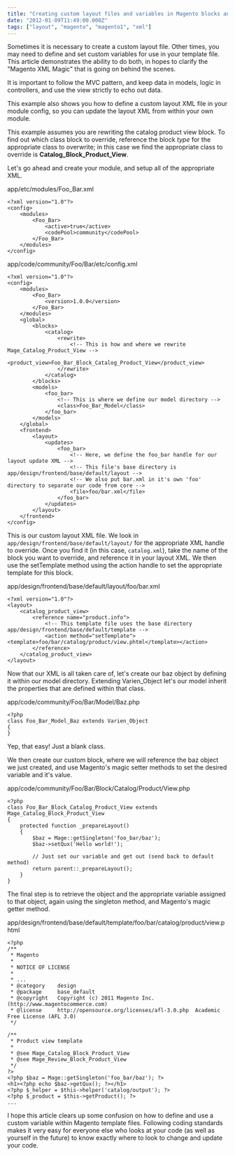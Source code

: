 ```yaml
---
title: "Creating custom layout files and variables in Magento blocks and templates"
date: "2012-01-09T11:49:00.000Z"
tags: ["layout", "magento", "magento1", "xml"]
---
```


Sometimes it is necessary to create a custom layout file. Other times, you may need to define and set custom variables for use in your template file. This article demonstrates the ability to do both, in hopes to clarify the "Magento XML Magic" that is going on behind the scenes.

It is important to follow the MVC pattern, and keep data in models, logic in controllers, and use the view strictly to echo out data.

This example also shows you how to define a custom layout XML file in your module config, so you can update the layout XML from within your own module.

This example assumes you are rewriting the catalog product view block. To find out which class block to override, reference the block *type* for the appropriate class to overwrite; in this case we find the appropriate class to override is **Catalog\_Block\_Product\_View**.

Let's go ahead and create your module, and setup all of the appropriate XML.

<div class="gatsby-code-title">app/etc/modules/Foo_Bar.xml</div>

```xml{numberLines: true}
<?xml version="1.0"?>
<config>
    <modules>
        <Foo_Bar>
            <active>true</active>
            <codePool>community</codePool>
        </Foo_Bar>
    </modules>
</config>
```

<div class="gatsby-code-title">app/code/community/Foo/Bar/etc/config.xml</div>

```xml{numberLines: true}
<?xml version="1.0"?>
<config>
    <modules>
        <Foo_Bar>
            <version>1.0.0</version>
        </Foo_Bar>
    </modules>
    <global>
        <blocks>
            <catalog>
                <rewrite>
                    <!-- This is how and where we rewrite Mage_Catalog_Product_View -->
                    <product_view>Foo_Bar_Block_Catalog_Product_View</product_view>
                </rewrite>
            </catalog>
        </blocks>
        <models>
            <foo_bar>
                <!-- This is where we define our model directory -->
                <class>Foo_Bar_Model</class>
            </foo_bar>
        </models>
    </global>
    <frontend>
        <layout>
            <updates>
                <foo_bar>
                    <!-- Here, we define the foo_bar handle for our layout update XML -->
                    <!-- This file's base directory is app/design/frontend/base/default/layout -->
                    <!-- We also put bar.xml in it's own 'foo' directory to separate our code from core -->
                    <file>foo/bar.xml</file>
                </foo_bar>
            </updates>
        </layout>
    </frontend>
</config>
```

This is our custom layout XML file. We look in `app/design/frontend/base/default/layout/` for the appropriate XML handle to override. Once you find it (in this case, `catalog.xml`), take the name of the block you want to override, and reference it in your layout XML. We then use the setTemplate method using the action handle to set the appropriate template for this block.

<div class="gatsby-code-title">app/design/frontend/base/default/layout/foo/bar.xml</div>

```xml{numberLines: true}
<?xml version="1.0"?>
<layout>
    <catalog_product_view>
        <reference name="product.info">
            <!-- This template file uses the base directory app/design/frontend/base/default/template -->
            <action method="setTemplate"><template>foo/bar/catalog/product/view.phtml</template></action>
        </reference>
    </catalog_product_view>
</layout>
```

Now that our XML is all taken care of, let's create our baz object by defining it within our model directory. Extending Varien_Object let's our model inherit the properties that are defined within that class.

<div class="gatsby-code-title">app/code/community/Foo/Bar/Model/Baz.php</div>

```php{numberLines: true}
<?php
class Foo_Bar_Model_Baz extends Varien_Object
{
}
```

Yep, that easy! Just a blank class.

We then create our custom block, where we will reference the baz object we just created, and use Magento's magic setter methods to set the desired variable and it's value.

<div class="gatsby-code-title">app/code/community/Foo/Bar/Block/Catalog/Product/View.php</div>

```php{numberLines: true}
<?php
class Foo_Bar_Block_Catalog_Product_View extends Mage_Catalog_Block_Product_View
{
    protected function _prepareLayout()
    {
        $baz = Mage::getSingleton('foo_bar/baz');
        $baz->setQux('Hello world!');
         
        // Just set our variable and get out (send back to default method)
        return parent::_prepareLayout();
    }
}
```

The final step is to retrieve the object and the appropriate variable assigned to that object, again using the singleton method, and Magento's magic getter method.

<div class="gatsby-code-title">app/design/frontend/base/default/template/foo/bar/catalog/product/view.phtml</div>

```php{numberLines: true}
<?php
/**
 * Magento
 *
 * NOTICE OF LICENSE
 *
 * ...
 * @category    design
 * @package     base_default
 * @copyright   Copyright (c) 2011 Magento Inc. (http://www.magentocommerce.com)
 * @license     http://opensource.org/licenses/afl-3.0.php  Academic Free License (AFL 3.0)
 */
 
/**
 * Product view template
 *
 * @see Mage_Catalog_Block_Product_View
 * @see Mage_Review_Block_Product_View
 */
?>
<?php $baz = Mage::getSingleton('foo_bar/baz'); ?>
<h1><?php echo $baz->getQux(); ?></h1>
<?php $_helper = $this->helper('catalog/output'); ?>
<?php $_product = $this->getProduct(); ?>
...
```

I hope this article clears up some confusion on how to define and use a custom variable within Magento template files. Following coding standards makes it very easy for everyone else who looks at your code (as well as yourself in the future) to know exactly where to look to change and update your code.
